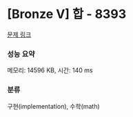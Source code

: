 # [Bronze V] 합 - 8393 

[문제 링크](https://www.acmicpc.net/problem/8393) 

### 성능 요약

메모리: 14596 KB, 시간: 140 ms

### 분류

구현(implementation), 수학(math)

